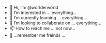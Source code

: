 - 👋 Hi, I’m @worlderworld
- 👀 I’m interested in ... everything...
- 🌱 I’m currently learning ... everything...
- 💞️ I’m looking to collaborate on ... everything...
- 📫 How to reach me ... not now...
- 👀 ...remember me freinds ...
<!---
worlderworld/worlderworld is a ✨ special ✨ repository because its `README.md` (this file) appears on your GitHub profile.
You can click the Preview link to take a look at your changes.
--->
